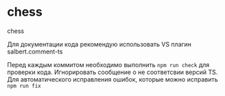 # chess
chess

Для документации кода рекомендую использовать VS плагин salbert.comment-ts

Перед каждым коммитом необходимо выполнить ```npm run check``` для проверки кода. 
Игнорировать сообщение о не соответсвии версий TS.
Для автоматического исправления ошибок, которые можно исправить  ```npm run fix```